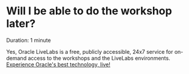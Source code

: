 # Will I be able to do the workshop later?

Duration: 1 minute

Yes, Oracle LiveLabs is a free, publicly accessible, 24x7 service for on-demand access to the workshops and the LiveLabs environments. [Experience Oracle's best technology, live!](http://livelabs.oracle.com)